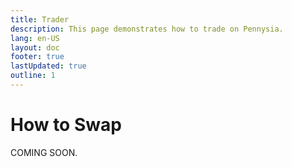 ```yaml
---
title: Trader
description: This page demonstrates how to trade on Pennysia.
lang: en-US
layout: doc
footer: true
lastUpdated: true
outline: 1
---
```

# How to Swap
COMING SOON.
<!-- # Add Liquidity
This page demonstrates how to add liquidity on Pennysia user interface.

## Create a New Pool
In this example, we are creating a new liqudity position and a new liquidity pool.
<YouTubeEmbed video-id="BlPMw_5mNek" />

## Add to Existing Pool
In this example, we are adding liquidity to our existing position.
<YouTubeEmbed video-id="WW27PkDVU5E" />


::: info :information_source:  INFO
Before proceeding any below steps, make sure your wallet/account is connected.
:::

## Steps
1. Select Token Pair: Choose the first token and second token you want to provide liquidity for.
    - For existing pools: The interface will automatically detect the pool
    - For new pools: You'll be creating a brand new liquidity pool
2. Enter Amounts: Specify the amount for each token you want to add as liquidity.
    - The interface automatically calculates the corresponding amounts based on current pool ratios
    - For new pools, you set the initial price ratio
3. Set Position Type: Choose your liquidity position strategy:
    - Long Position: Bullish on the token pair
    - Short Position: Bearish on the token pair
4. Review Details: Check the estimated LP tokens you'll receive and pool share percentage.
5. Click the 'Add Liquidity' button to execute the transaction.
6. Approve Tokens (if needed): Your wallet will prompt you to approve token spending (one-time setup per token).
7. Your wallet pops up to sign/confirm the transaction, click confirm.
8. Done. You'll receive LP tokens representing your liquidity position.



::: tip :book: TIP
You can add more liquidity to existing positions by repeating the process with the same token pair.
 :::
 -->
